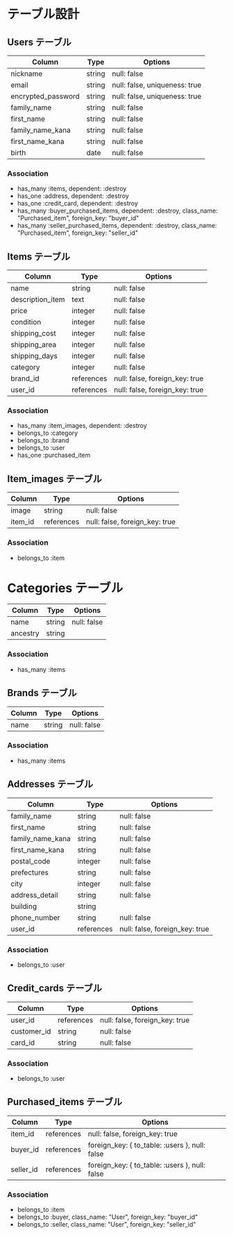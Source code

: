 # テーブル設計

## Users テーブル

| Column             | Type   | Options                       |
| ------------------ | ------ | ------------------------------|
| nickname           | string | null: false                   |
| email              | string | null: false, uniqueness: true |
| encrypted_password | string | null: false, uniqueness: true |
| family_name        | string | null: false                   |
| first_name         | string | null: false                   |
| family_name_kana   | string | null: false                   |
| first_name_kana    | string | null: false                   |
| birth              | date   | null: false                   |

### Association

- has_many :items, dependent: :destroy
- has_one :address, dependent: :destroy
- has_one :credit_card, dependent: :destroy
- has_many :buyer_purchased_items, dependent: :destroy, class_name: "Purchased_item", foreign_key: "buyer_id"
- has_many :seller_purchased_items, dependent: :destroy, class_name: "Purchased_item", foreign_key: "seller_id"

## Items テーブル

| Column           | Type       | Options                        |
| ---------------- | ---------- | -------------------------------|
| name             | string     | null: false                    |
| description_item | text       | null: false                    |
| price            | integer    | null: false                    |
| condition        | integer    | null: false                    |
| shipping_cost    | integer    | null: false                    |
| shipping_area    | integer    | null: false                    |
| shipping_days    | integer    | null: false                    |
| category         | integer    | null: false                    |
| brand_id         | references | null: false, foreign_key: true |
| user_id          | references | null: false, foreign_key: true |

### Association

- has_many :item_images, dependent: :destroy
- belongs_to :category
- belongs_to :brand
- belongs_to :user
- has_one :purchased_item

## Item_images テーブル

| Column  | Type       | Options                        |
| ------- | ---------- | -------------------------------|
| image   | string     | null: false                    |
| item_id | references | null: false, foreign_key: true |

### Association

- belongs_to :item

# Categories テーブル

| Column   | Type   | Options     |
| -------- | ------ | ------------|
| name     | string | null: false |
| ancestry | string |             |

### Association

- has_many :items

## Brands テーブル

| Column   | Type   | Options     |
| -------- | ------ | ------------|
| name     | string | null: false |

### Association

- has_many :items

## Addresses テーブル

| Column           | Type       | Options                        |
| ---------------- | ---------- | -------------------------------|
| family_name      | string     | null: false                    |
| first_name       | string     | null: false                    |
| family_name_kana | string     | null: false                    |
| first_name_kana  | string     | null: false                    |
| postal_code      | integer    | null: false                    |
| prefectures      | string     | null: false                    |
| city             | integer    | null: false                    |
| address_detail   | string     | null: false                    |
| building         | string     |                                |
| phone_number     | string     | null: false                    |
| user_id          | references | null: false, foreign_key: true |

### Association

- belongs_to :user

## Credit_cards テーブル

| Column      | Type       | Options                        |
| ----------- | ---------- | -------------------------------|
| user_id     | references | null: false, foreign_key: true |
| customer_id | string     | null: false                    |
| card_id     | string     | null: false                    |

### Association

- belongs_to :user

## Purchased_items テーブル

| Column    | Type       | Options                                        |
| --------- | ---------- | -----------------------------------------------|
| item_id   | references | null: false, foreign_key: true                 |
| buyer_id  | references | foreign_key: { to_table: :users }, null: false |
| seller_id | references | foreign_key: { to_table: :users }, null: false |

### Association

- belongs_to :item
- belongs_to :buyer, class_name: "User", foreign_key: "buyer_id"
- belongs_to :seller, class_name: "User", foreign_key: "seller_id"